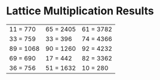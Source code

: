 # Lattice Multiplication Results

|   |   |   |
|---|---|---|
| 11 = 770 | 65 = 2405 | 61 = 3782 |
| 33 = 759 | 33 = 396 | 74 = 4366 |
| 89 = 1068 | 90 = 1260 | 92 = 4232 |
| 69 = 690 | 17 = 442 | 82 = 3362 |
| 36 = 756 | 51 = 1632 | 10 = 280 |
